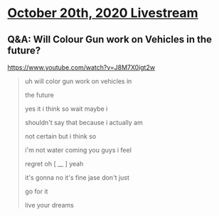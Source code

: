 # [October 20th, 2020 Livestream](../2020-10-20.md)
## Q&A: Will Colour Gun work on Vehicles in the future?
https://www.youtube.com/watch?v=J8M7X0igt2w
> uh will color gun work on vehicles in
>
> the future
>
> yes it i think so wait maybe i
>
> shouldn't say that because i actually am
>
> not certain but i think so
>
> i'm not water coming you guys i feel
>
> regret oh [ __ ] yeah
>
> it's gonna no it's fine jase don't just
>
> go for it
>
> live your dreams
>
